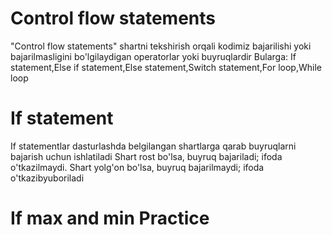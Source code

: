 # Control flow statements
"Control flow statements" shartni tekshirish orqali kodimiz bajarilishi yoki bajarilmasligini bo'lgilaydigan operatorlar yoki buyruqlardir
Bularga: If statement,Else if statement,Else statement,Switch statement,For loop,While loop
# If statement 
 If statementlar dasturlashda belgilangan shartlarga qarab buyruqlarni bajarish uchun ishlatiladi
 Shart rost bo'lsa, buyruq bajariladi; ifoda o'tkazilmaydi.
 Shart yolg'on bo'lsa, buyruq bajarilmaydi; ifoda o'tkazibyuboriladi
# If max and min Practice 